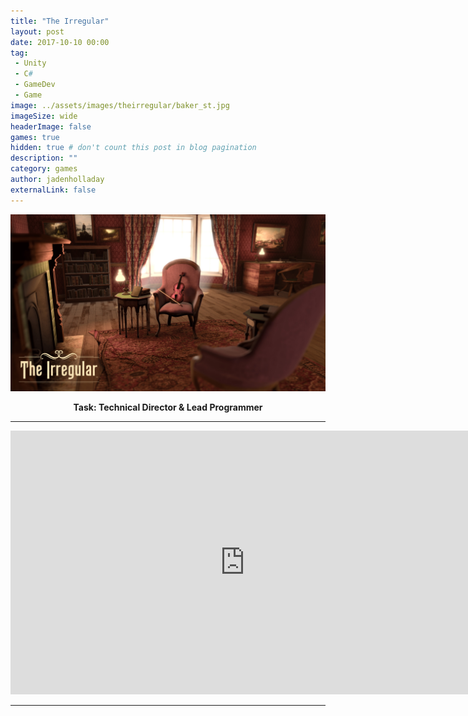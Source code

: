 ```yaml
---
title: "The Irregular"
layout: post
date: 2017-10-10 00:00
tag:
 - Unity
 - C#
 - GameDev
 - Game
image: ../assets/images/theirregular/baker_st.jpg
imageSize: wide
headerImage: false
games: true
hidden: true # don't count this post in blog pagination
description: ""
category: games
author: jadenholladay
externalLink: false
---
```


![Screenshot](../assets/images/theirregular/baker_st.jpg)
**<center>Task: Technical Director & Lead Programmer</center>**


---
<center><iframe width="750" height="422" src="https://www.youtube.com/embed/BBpE7hYhWp8" frameborder="0" allowfullscreen></iframe></center>

---
